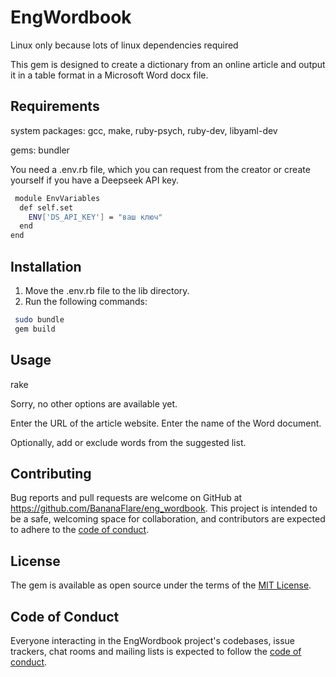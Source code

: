 # EngWordbook
Linux only because lots of linux dependencies required


This gem is designed to create a dictionary from an online article and output it in a table format in a Microsoft Word docx file.


## Requirements
system packages: gcc, make, ruby-psych, ruby-dev, libyaml-dev


gems: bundler


You need a .env.rb file, which you can request from the creator or create yourself if you have a Deepseek API key.
```bash
 module EnvVariables
  def self.set
    ENV['DS_API_KEY'] = "ваш ключ"
  end
end
```
## Installation
1. Move the .env.rb file to the lib directory.
2. Run the following commands:
```bash
 sudo bundle
 gem build
```

## Usage

rake


Sorry, no other options are available yet.


Enter the URL of the article website.
Enter the name of the Word document.

Optionally, add or exclude words from the suggested list.





## Contributing

Bug reports and pull requests are welcome on GitHub at https://github.com/BananaFlare/eng_wordbook. This project is intended to be a safe, welcoming space for collaboration, and contributors are expected to adhere to the [code of conduct](https://github.com/[USERNAME]/eng_wordbook/blob/master/CODE_OF_CONDUCT.md).

## License

The gem is available as open source under the terms of the [MIT License](https://opensource.org/licenses/MIT).

## Code of Conduct

Everyone interacting in the EngWordbook project's codebases, issue trackers, chat rooms and mailing lists is expected to follow the [code of conduct](https://github.com/[USERNAME]/eng_wordbook/blob/master/CODE_OF_CONDUCT.md).
